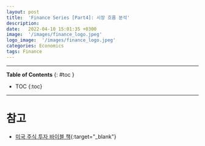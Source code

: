 ```yaml
---
layout: post
title:  'Finance Series [Part4]: 시장 흐름 분석'
description: 
date:   2022-04-10 15:01:35 +0300
image:  '/images/finance_logo.jpeg'
logo_image:  '/images/finance_logo.jpeg'
categories: Economics
tags: Finance
---
```

---

**Table of Contents**
{: #toc }
*  TOC
{:toc}

---



# 참고
- [미국 주식 투자 바이블 책](http://www.kyobobook.co.kr/product/detailViewKor.laf?ejkGb=KOR&mallGb=KOR&barcode=9791160077131&orderClick=LAG&Kc=){:target="_blank"}